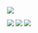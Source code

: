 <img src="https://capsule-render.vercel.app/api?type=wave&color=auto&height=300&section=header&text=rudgh%2099&fontSize=90" />
<p>
  <img src="https://img.shields.io/badge/Python-3766AB?style=flat-square&logo=Python&logoColor=white"/></a>
  <img src="https://img.shields.io/badge/-3766AB?style=flat-square&logo=c%2B%2B&logoColor=white"/></a>
  <img src="https://img.shields.io/badge/-3766AB?style=flat-square&logo=C&logoColor=white"/></a>
</p>


<!--


Here are some ideas to get you started:

- 🔭 I’m currently working on ...
- 🌱 I’m currently learning ...
- 👯 I’m looking to collaborate on ...
- 🤔 I’m looking for help with ...
- 💬 Ask me about ...
- 📫 How to reach me: ...
- 😄 Pronouns: ...
- ⚡ Fun fact: ...
-->
